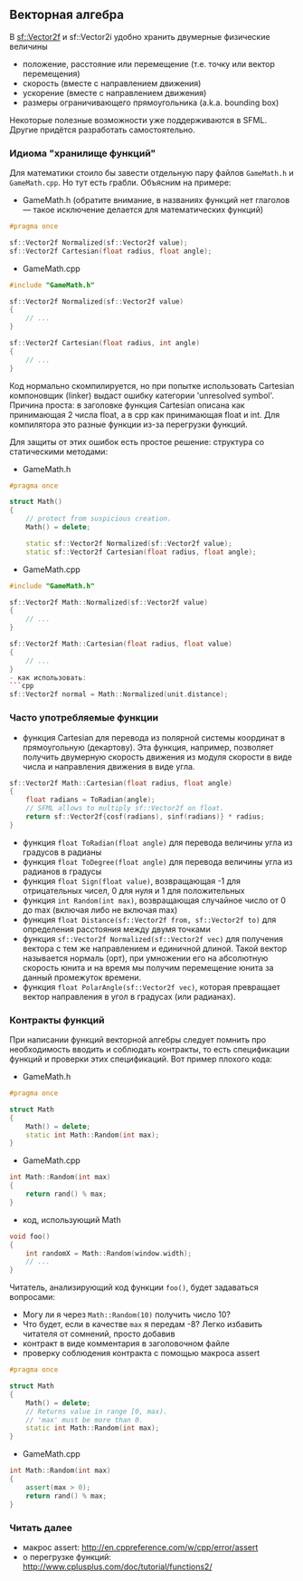 ## Векторная алгебра
В [sf::Vector2f](http://www.sfml-dev.org/documentation/2.0/classsf_1_1Vector2.php) и sf::Vector2i удобно хранить двумерные физические величины
- положение, расстояние или перемещение (т.е. точку или вектор перемещения)
- скорость (вместе с направлением движения)
- ускорение (вместе с направлением движения)
- размеры ограничивающего прямоугольника (a.k.a. bounding box)

Некоторые полезные возможности уже поддерживаются в SFML. Другие придётся разработать самостоятельно.

### Идиома "хранилище функций"
Для математики стоило бы завести отдельную пару файлов ```GameMath.h``` и ```GameMath.cpp```. Но тут есть грабли. Объясним на примере:
- GameMath.h (обратите внимание, в названиях функций нет глаголов &mdash; такое исключение делается для математических функций)
```cpp
#pragma once

sf::Vector2f Normalized(sf::Vector2f value);
sf::Vector2f Cartesian(float radius, float angle);
```
- GameMath.cpp

```cpp
#include "GameMath.h"

sf::Vector2f Normalized(sf::Vector2f value)
{
    // ...
}

sf::Vector2f Cartesian(float radius, int angle)
{
    // ...
}
```
Код нормально скомпилируется, но при попытке использовать Cartesian компоновщик (linker) выдаст ошибку категории 'unresolved symbol'. Причина проста: в заголовке функция Cartesian описана как принимающая 2 числа float, а в cpp как принимающая float и int. Для компилятора это разные функции из-за перегрузки функций.

Для защиты от этих ошибок есть простое решение: структура со статическими методами:

- GameMath.h
```cpp
#pragma once

struct Math()
{
    // protect from suspicious creation.
    Math() = delete;

    static sf::Vector2f Normalized(sf::Vector2f value);
    static sf::Vector2f Cartesian(float radius, float angle);
```
- GameMath.cpp
```cpp
#include "GameMath.h"

sf::Vector2f Math::Normalized(sf::Vector2f value)
{
    // ...
}

sf::Vector2f Math::Cartesian(float radius, float value)
{
    // ...
}
- как использовать:
```cpp
sf::Vector2f normal = Math::Normalized(unit.distance);
```

### Часто употребляемые функции
- функция Cartesian для перевода из полярной системы координат в прямоугольную (декартову). Эта функция, например, позволяет получить двумерную скорость движения из модуля скорости в виде числа и направления движения в виде угла.
```cpp
sf::Vector2f Math::Cartesian(float radius, float angle)
{
    float radians = ToRadian(angle);
    // SFML allows to multiply sf::Vector2f on float.
    return sf::Vector2f{cosf(radians), sinf(radians)} * radius;
}
```
- функция ```float ToRadian(float angle)``` для перевода величины угла из градусов в радианы
- функция ```float ToDegree(float angle)``` для перевода величины угла из радианов в градусы
- функция ```float Sign(float value)```, возвращающая -1 для отрицательных чисел, 0 для нуля и 1 для положительных
- функция ```int Random(int max)```, возвращающая случайное число от 0 до max (включая либо не включая max)
- функция ```float Distance(sf::Vector2f from, sf::Vector2f to)``` для определения расстояния между двумя точками
- функция ```sf::Vector2f Normalized(sf::Vector2f vec)``` для получения вектора с тем же направлением и единичной длиной. Такой вектор называется нормаль (орт), при умножении его на абсолютную скорость юнита и на время мы получим перемещение юнита за данный промежуток времени.
- функция ```float PolarAngle(sf::Vector2f vec)```, которая превращает вектор направления в угол в градусах (или радианах).

### Контракты функций
При написании функций векторной алгебры следует помнить про необходимость вводить и соблюдать контракты, то есть спецификации функций и проверки этих спецификаций. Вот пример плохого кода:
- GameMath.h
```cpp
#pragma once

struct Math
{
    Math() = delete;
    static int Math::Random(int max);
}
```
- GameMath.cpp
```cpp
int Math::Random(int max)
{
    return rand() % max;
}
```
- код, использующий Math
```cpp
void foo()
{
    int randomX = Math::Random(window.width);
    // ...
}
```
Читатель, анализирующий код функции ```foo()```, будет задаваться вопросами:
- Могу ли я через ```Math::Random(10)``` получить число 10?
- Что будет, если в качестве ```max``` я передам -8?
Легко избавить читателя от сомнений, просто добавив
- контракт в виде комментария в заголовочном файле
- проверку соблюдения контракта с помощью макроса assert

```cpp
#pragma once

struct Math
{
    Math() = delete;
    // Returns value in range [0, max).
    // 'max' must be more than 0.
    static int Math::Random(int max);
}
```
- GameMath.cpp
```cpp
int Math::Random(int max)
{
    assert(max > 0);
    return rand() % max;
}
```

### Читать далее
- макрос assert: http://en.cppreference.com/w/cpp/error/assert
- о перегрузке функций: http://www.cplusplus.com/doc/tutorial/functions2/
